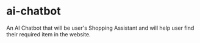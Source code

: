 # ai-chatbot
An AI Chatbot that will be user's Shopping Assistant and will help user find their required item in the website.
